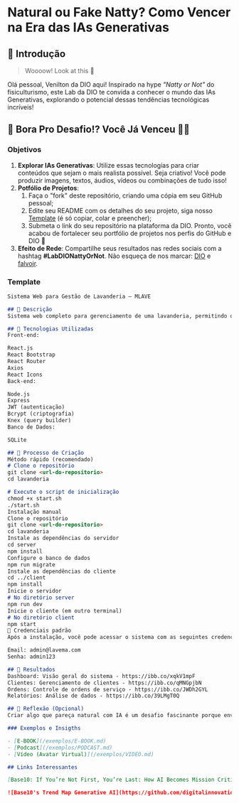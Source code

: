 # Natural ou Fake Natty? Como Vencer na Era das IAs Generativas

## 🚀 Introdução

> Woooow! Look at this 👀

Olá pessoal, Venilton da DIO aqui! Inspirado na hype _"Natty or Not"_ do fisiculturismo, este Lab da DIO te convida a conhecer o mundo das IAs Generativas, explorando o potencial dessas tendências tecnológicas incríveis!

## 🎯 Bora Pro Desafio!? Você Já Venceu 💪🤓

### Objetivos

1. **Explorar IAs Generativas**: Utilize essas tecnologias para criar conteúdos que sejam o mais realista possível. Seja criativo! Você pode produzir imagens, textos, áudios, vídeos ou combinações de tudo isso!
1. **Potfólio de Projetos**:
    1. Faça o "fork" deste repositório, criando uma cópia em seu GitHub pessoal;
    2. Edite seu README com os detalhes do seu projeto, siga nosso [Template](#template) (é só copiar, colar e preencher);
    3. Submeta o link do seu repositório na plataforma da DIO. Pronto, você acabou de fortalecer seu portfólio de projetos nos perfis do GitHub e DIO 🚀
1. **Efeito de Rede**: Compartilhe seus resultados nas redes sociais com a hashtag **#LabDIONattyOrNot**. Não esqueça de nos marcar: [DIO](https://www.linkedin.com/school/dio-makethechange) e [falvojr](https://www.linkedin.com/in/falvojr).

### Template

```markdown
Sistema Web para Gestão de Lavanderia – MLAVE

## 📒 Descrição
Sistema web completo para gerenciamento de uma lavanderia, permitindo o controle de clientes, ordens de serviço, status das lavagens, prazos de entrega e relatórios. Desenvolvido com foco na facilidade de uso e responsividade para atender às necessidades diárias da empresa MLAVE.

## 🤖 Tecnologias Utilizadas
Front-end:

React.js
React Bootstrap
React Router
Axios
React Icons
Back-end:

Node.js
Express
JWT (autenticação)
Bcrypt (criptografia)
Knex (query builder)
Banco de Dados:

SQLite

## 🧐 Processo de Criação
Método rápido (recomendado)
# Clone o repositório
git clone <url-do-repositorio>
cd lavanderia

# Execute o script de inicialização
chmod +x start.sh
./start.sh
Instalação manual
Clone o repositório
git clone <url-do-repositorio>
cd lavanderia
Instale as dependências do servidor
cd server
npm install
Configure o banco de dados
npm run migrate
Instale as dependências do cliente
cd ../client
npm install
Inicie o servidor
# No diretório server
npm run dev
Inicie o cliente (em outro terminal)
# No diretório client
npm start
🔑 Credenciais padrão
Após a instalação, você pode acessar o sistema com as seguintes credenciais:

Email: admin@lavema.com
Senha: admin123

## 🚀 Resultados
Dashboard: Visão geral do sistema - https://ibb.co/xqkV1mpF
Clientes: Gerenciamento de clientes - https://ibb.co/qMNGpjbN
Ordens: Controle de ordens de serviço - https://ibb.co/JWDh2GYL
Relatórios: Análise de dados - https://ibb.co/39LMgT0Q

## 💭 Reflexão (Opcional)
Criar algo que pareça natural com IA é um desafio fascinante porque envolve entender e replicar a complexidade das interações humanas e do mundo real

### Exemplos e Insigths

- [E-BOOK](/exemplos/E-BOOK.md)
- [Podcast](/exemplos/PODCAST.md)
- [Vídeo (Avatar Virtual)](/exemplos/VIDEO.md)

## Links Interessantes

[Base10: If You’re Not First, You’re Last: How AI Becomes Mission Critical](https://base10.vc/post/generative-ai-mission-critical/)

![Base10's Trend Map Generative AI](https://github.com/digitalinnovationone/lab-natty-or-not/assets/730492/f4df26e8-f8f7-4419-8252-c69d73ea930c)
